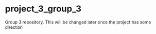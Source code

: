 # project_3_group_3
Group 3 repository. This will be changed later once the project has some direction
